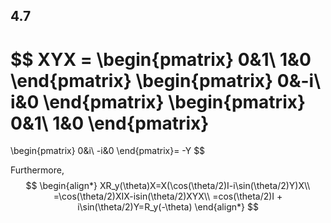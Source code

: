 ## 4.7
$$
XYX = 
\begin{pmatrix}
0&1\\
1&0
\end{pmatrix}
\begin{pmatrix}
0&-i\\
i&0
\end{pmatrix}
\begin{pmatrix}
0&1\\
1&0
\end{pmatrix}
=
\begin{pmatrix}
0&i\\
-i&0
\end{pmatrix}=
-Y
$$

Furthermore,
$$
\begin{align*}
XR_y(\theta)X=X(\cos(\theta/2)I-i\sin(\theta/2)Y)X\\
=\cos(\theta/2)XIX-isin(\theta/2)XYX\\
=cos(\theta/2)I + i\sin(\theta/2)Y=R_y(-\theta)
\end{align*}
$$